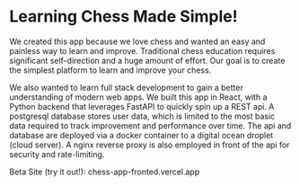 # Learning Chess Made Simple!
We created this app because we love chess and wanted an easy and painless way to learn and improve. Traditional chess education requires significant self-direction and a huge amount of effort. Our goal is to create the simplest platform to learn and improve your chess.

We also wanted to learn full stack development to gain a better understanding of modern web apps. We built this app in React, with a Python backend that leverages FastAPI to quickly spin up a REST api. A postgresql database stores user data, which is limited to the most basic data required to track improvement and performance over time. The api and database are deployed via a docker container to a digital ocean droplet (cloud server). A nginx reverse proxy is also employed in front of the api for security and rate-limiting.

Beta Site (try it out!): chess-app-fronted.vercel.app
